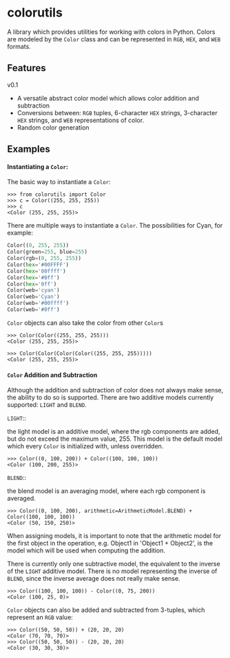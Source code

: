 # colorutils
A library which provides utilities for working with colors in Python. Colors are modeled by the `Color` class and can be
represented in `RGB`, `HEX`, and `WEB` formats.

## Features

v0.1

- A versatile abstract color model which allows color addition and subtraction
- Conversions between: `RGB` tuples, 6-character `HEX` strings, 3-character `HEX` strings, and `WEB` representations of color.
- Random color generation

## Examples

#### Instantiating a `Color`:
The basic way to instantiate a `Color`:
```
>>> from colorutils import Color
>>> c = Color((255, 255, 255))
>>> c
<Color (255, 255, 255)>
```

There are multiple ways to instantiate a `Color`. The possibilities for Cyan, for example:
```python
Color((0, 255, 255))
Color(green=255, blue=255)
Color(rgb=(0, 255, 255))
Color(hex='#00FFFF')
Color(hex='00ffff')
Color(hex='#0ff')
Color(hex='0ff')
Color(web='cyan')
Color(web='Cyan')
Color(web='#00ffff')
Color(web='#0ff')
```

`Color` objects can also take the color from other `Color`s
```
>>> Color(Color((255, 255, 255)))
<Color (255, 255, 255)>

>>> Color(Color(Color(Color((255, 255, 255)))))
<Color (255, 255, 255)>
```

#### `Color` Addition and Subtraction
Although the addition and subtraction of color does not always make sense, the ability to do so is supported. There are two additive models currently supported: `LIGHT` and `BLEND`. 

`LIGHT`::

the light model is an additive model, where the rgb components are added, but do not exceed the maximum value, 255. This model is the default model which every `Color` is initialized with, unless overridden.

```
>>> Color((0, 100, 200)) + Color((100, 100, 100))
<Color (100, 200, 255)>
```

`BLEND`::

the blend model is an averaging model, where each rgb component is averaged.

```
>>> Color((0, 100, 200), arithmetic=ArithmeticModel.BLEND) + Color((100, 100, 100))
<Color (50, 150, 250)>
```

When assigning models, it is important to note that the arithmetic model for the first object in the operation, e.g. Object1 in 'Object1 + Object2', is the model which will be used when computing the addition.

There is currently only one subtractive model, the equivalent to the inverse of the `LIGHT` additive model. There is no model representing the inverse of `BLEND`, since the inverse average does not really make sense.

```
>>> Color((100, 100, 100)) - Color((0, 75, 200))
<Color (100, 25, 0)>
```

`Color` objects can also be added and subtracted from 3-tuples, which represent an `RGB` value:
```
>>> Color((50, 50, 50)) + (20, 20, 20)
<Color (70, 70, 70)>
>>> Color((50, 50, 50)) - (20, 20, 20)
<Color (30, 30, 30)>
```